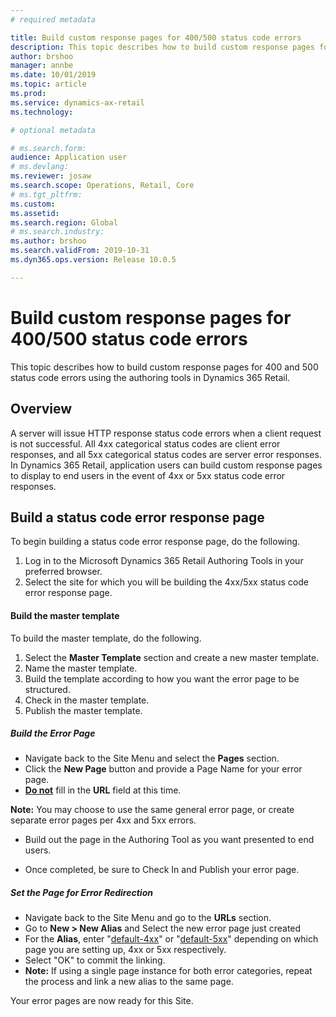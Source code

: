 ```yaml
---
# required metadata

title: Build custom response pages for 400/500 status code errors
description: This topic describes how to build custom response pages for 400 and 500 status code errors using the authoring tools in Dynamics 365 Retail.
author: brshoo
manager: annbe
ms.date: 10/01/2019
ms.topic: article
ms.prod: 
ms.service: dynamics-ax-retail
ms.technology: 

# optional metadata

# ms.search.form: 
audience: Application user
# ms.devlang: 
ms.reviewer: josaw
ms.search.scope: Operations, Retail, Core
# ms.tgt_pltfrm: 
ms.custom: 
ms.assetid: 
ms.search.region: Global
# ms.search.industry: 
ms.author: brshoo
ms.search.validFrom: 2019-10-31
ms.dyn365.ops.version: Release 10.0.5

---
```


# Build custom response pages for 400/500 status code errors 

This topic describes how to build custom response pages for 400 and 500 status code errors using the authoring tools in Dynamics 365 Retail.

## Overview

A server will issue HTTP response status code errors when a client request is not successful. All 4xx categorical status codes are client error responses, and all 5xx categorical status codes are server error responses. In Dynamics 365 Retail, application users can build custom response pages to display to end users in the event of 4xx or 5xx status code error responses.

## Build a status code error response page
To begin building a status code error response page, do the following.

1. Log in to the Microsoft Dynamics 365 Retail Authoring Tools in your preferred browser. 
1. Select the site for which you will be building the 4xx/5xx status code error response page. 

#### Build the master template

To build the master template, do the following.

1. Select the **Master Template** section and create a new master template.
1. Name the master template.
1. Build the template according to how you want the error page to be structured.
1. Check in the master template.
1. Publish the master template.

##### Build the Error Page

  *  Navigate back to the Site Menu and select the **Pages** section.
  *  Click the **New Page** button and provide a Page Name for your error page. 
  * **<u>Do not</u>** fill in the **URL** field at this time. 

  **Note:** You may choose to use the same general error page, or create separate error pages per 4xx and 5xx errors.

- Build out the page in the Authoring Tool as you want presented to end users.

- Once completed, be sure to Check In and Publish your error page.

##### Set the Page for Error Redirection

- Navigate back to the Site Menu and go to the **URLs** section.
- Go to **New > New Alias** and Select the new error page just created
- For the **Alias**, enter "<u>default-4xx</u>" or "<u>default-5xx</u>" depending on which page you are setting up, 4xx or 5xx respectively.
- Select "OK" to commit the linking.
- **Note:** If using a single page instance for both error categories, repeat the process and link a new alias to the same page.

Your error pages are now ready for this Site.

